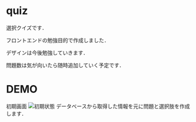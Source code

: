 # quiz
選択クイズです．

フロントエンドの勉強目的で作成しました．

デザインは今後勉強していきます．

問題数は気が向いたら随時追加していく予定です．

# DEMO
初期画面
![初期状態](https://user-images.githubusercontent.com/69710380/162669814-22562650-9b2b-4d52-ba87-ba70a122c627.png)
データベースから取得した情報を元に問題と選択肢を作成します．
